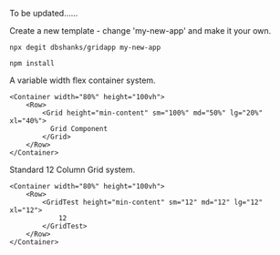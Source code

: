 To be updated......

Create a new template - change 'my-new-app' and make it your own.

```
npx degit dbshanks/gridapp my-new-app

npm install
```

A variable width flex container system.

```
<Container width="80%" height="100vh">
    <Row>
        <Grid height="min-content" sm="100%" md="50%" lg="20%" xl="40%">
          Grid Component
        </Grid>
    </Row>
</Container>
```

Standard 12 Column Grid system.

```
<Container width="80%" height="100vh">
    <Row>
        <GridTest height="min-content" sm="12" md="12" lg="12" xl="12">
            12
        </GridTest>
    </Row>
</Container>
```
